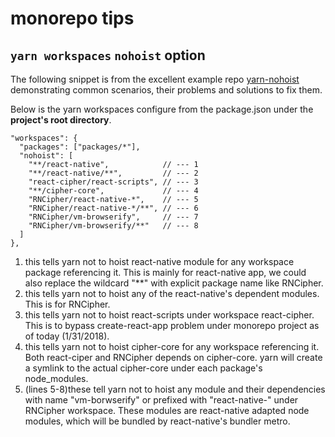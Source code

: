 # monorepo tips

## `yarn workspaces` `nohoist` option

The following snippet is from the excellent example repo [yarn-nohoist] demonstrating common scenarios, their problems and solutions to fix them.


Below is the yarn workspaces configure from the package.json under the **project's root directory**.

```
"workspaces": {
  "packages": ["packages/*"],     
  "nohoist": [
    "**/react-native",            // --- 1
    "**/react-native/**",         // --- 2
    "react-cipher/react-scripts", // --- 3
    "**/cipher-core",             // --- 4
    "RNCipher/react-native-*",    // --- 5
    "RNCipher/react-native-*/**", // --- 6
    "RNCipher/vm-browserify",     // --- 7
    "RNCipher/vm-browserify/**"   // --- 8
  ]
},
```

1. this tells yarn not to hoist react-native module for any workspace package referencing it. This is mainly for react-native app, we could also replace the wildcard "**" with explicit package name like RNCipher.
2. this tells yarn not to hoist any of the react-native's dependent modules. This is for RNCipher.
3. this tells yarn not to hoist react-scripts under workspace react-cipher. This is to bypass create-react-app problem under monorepo project as of today (1/31/2018).
4. this tells yarn not to hoist cipher-core for any workspace referencing it. Both react-ciper and RNCipher depends on cipher-core. yarn will create a symlink to the actual cipher-core under each package's node_modules.
5. (lines 5-8)these tell yarn not to hoist any module and their dependencies with name "vm-borwserify" or prefixed with "react-native-" under RNCipher workspace. These modules are react-native adapted node modules, which will be bundled by react-native's bundler metro.

[yarn-nohoist]:[https://github.com/connectdotz/yarn-nohoist-examples.git]
